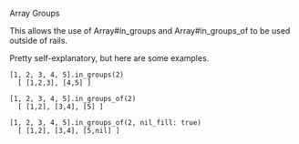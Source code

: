 Array Groups

This allows the use of Array#in_groups and Array#in_groups_of to be used outside of rails.

Pretty self-explanatory, but here are some examples.
```
[1, 2, 3, 4, 5].in_groups(2)
  [ [1,2,3], [4,5] ]

[1, 2, 3, 4, 5].in_groups_of(2)
  [ [1,2], [3,4], [5] ]

[1, 2, 3, 4, 5].in_groups_of(2, nil_fill: true)
  [ [1,2], [3,4], [5,nil] ]
```
